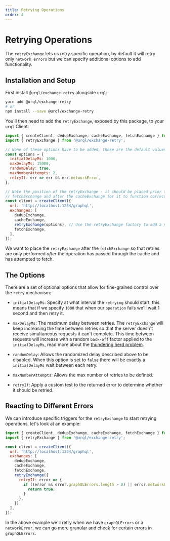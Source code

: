 ```yaml
---
title: Retrying Operations
order: 4
---
```


# Retrying Operations

The `retryExchange` lets us retry specific operation, by default it will
retry only `network errors` but we can specify additional options to add
functionality.

## Installation and Setup

First install `@urql/exchange-retry` alongside `urql`:

```sh
yarn add @urql/exchange-retry
# or
npm install --save @urql/exchange-retry
```

You'll then need to add the `retryExchange`, exposed by this package, to your `urql` Client:

```js
import { createClient, dedupExchange, cacheExchange, fetchExchange } from 'urql';
import { retryExchange } from '@urql/exchange-retry';

// None of these options have to be added, these are the default values.
const options = {
  initialDelayMs: 1000,
  maxDelayMs: 15000,
  randomDelay: true,
  maxNumberAttempts: 2,
  retryIf: err => err && err.networkError,
};

// Note the position of the retryExchange - it should be placed prior to the
// fetchExchange and after the cacheExchange for it to function correctly
const client = createClient({
  url: 'http://localhost:1234/graphql',
  exchanges: [
    dedupExchange,
    cacheExchange,
    retryExchange(options), // Use the retryExchange factory to add a new exchange
    fetchExchange,
  ],
});
```

We want to place the `retryExchange` after the `fetchExchange` so that retries are only performed _after_ the operation has passed through the cache and has attempted to fetch.

## The Options

There are a set of optional options that allow for fine-grained control over the `retry` mechanism:

- `initialDelayMs`: Specify at what interval the `retrying` should start, this means that if we specify `1000` that when our `operation` fails we'll wait 1 second and then retry it.

- `maxDelayMs`: The maximum delay between retries. The `retryExchange` will keep increasing the time between retries so that the server doesn't receive simultaneous requests it can't complete. This time between requests will increase with a random `back-off` factor applied to the `initialDelayMs`, read more about the [thundering herd problem](https://en.wikipedia.org/wiki/Thundering_herd_problem).
- `randomDelay`: Allows the randomized delay described above to be disabled. When this option is set to `false` there will be exactly a `initialDelayMs` wait between each retry.
- `maxNumberAttempts`: Allows the max number of retries to be defined.
- `retryIf`: Apply a custom test to the returned error to determine whether it should be retried.

## Reacting to Different Errors

We can introduce specific triggers for the `retryExchange` to start retrying operations,
let's look at an example:

```js
import { createClient, dedupExchange, cacheExchange, fetchExchange } from 'urql';
import { retryExchange } from '@urql/exchange-retry';

const client = createClient({
  url: 'http://localhost:1234/graphql',
  exchanges: [
    dedupExchange,
    cacheExchange,
    fetchExchange,
    retryExchange({
      retryIf: error => {
        if ((error && error.graphQLErrors.length > 0) || error.networkError) {
          return true;
        }
      },
    }),
  ],
});
```

In the above example we'll retry when we have `graphQLErrors` or a `networkError`, we can go
more granular and check for certain errors in `graphQLErrors`.
